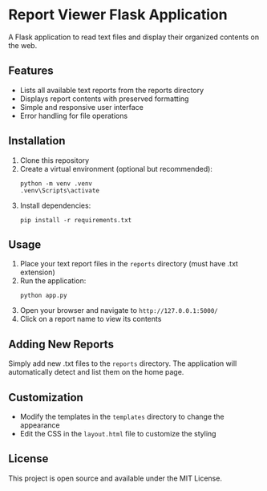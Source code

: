# Report Viewer Flask Application

A Flask application to read text files and display their organized contents on the web.

## Features

- Lists all available text reports from the reports directory
- Displays report contents with preserved formatting
- Simple and responsive user interface
- Error handling for file operations

## Installation

1. Clone this repository
2. Create a virtual environment (optional but recommended):
   ```
   python -m venv .venv
   .venv\Scripts\activate
   ```
3. Install dependencies:
   ```
   pip install -r requirements.txt
   ```

## Usage

1. Place your text report files in the `reports` directory (must have .txt extension)
2. Run the application:
   ```
   python app.py
   ```
3. Open your browser and navigate to `http://127.0.0.1:5000/`
4. Click on a report name to view its contents

## Adding New Reports

Simply add new .txt files to the `reports` directory. The application will automatically detect and list them on the home page.

## Customization

- Modify the templates in the `templates` directory to change the appearance
- Edit the CSS in the `layout.html` file to customize the styling

## License

This project is open source and available under the MIT License.